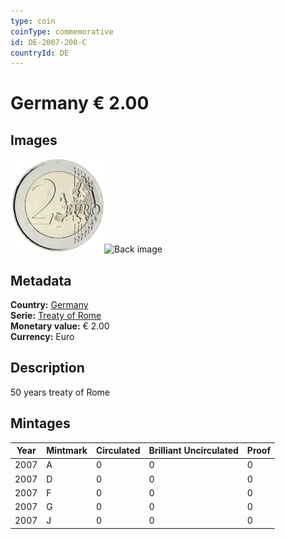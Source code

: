 ```yaml
---
type: coin
coinType: commemorative
id: DE-2007-200-C
countryId: DE
---
```


# Germany € 2.00

## Images

<img src="../../Images/common-2007-200.png" height="150" alt="Front image"><img src="Images/DE-2007-200-000.png" height="150" alt="Back image">

## Metadata

**Country:** [Germany](../../Countries/Germany/index.md)\
**Serie:** [Treaty of Rome](index.md)\
**Monetary value:** € 2.00\
**Currency:** Euro

## Description
50 years treaty of Rome

## Mintages

| Year | Mintmark | Circulated | Brilliant Uncirculated | Proof |
| ---- | -------- | ---------- | ---------------------- | ----- |
| 2007 | A | 0| 0 | 0 |
| 2007 | D | 0| 0 | 0 |
| 2007 | F | 0| 0 | 0 |
| 2007 | G | 0| 0 | 0 |
| 2007 | J | 0| 0 | 0 |
